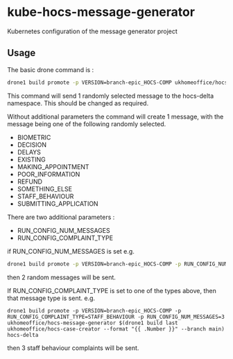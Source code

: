 # kube-hocs-message-generator
Kubernetes configuration of the message generator project

## Usage 
The basic drone command is :

```sh
drone1 build promote -p VERSION=branch-epic_HOCS-COMP ukhomeoffice/hocs-message-generator $(drone1 build last ukhomeoffice/hocs-case-creator --format "{{ .Number }}" --branch main) hocs-delta
```

This command will send 1 randomly selected message to the hocs-delta namespace. This should be changed as required.

Without additional parameters the command will create 1 message, with the message being one of the following randomly selected.
* BIOMETRIC
* DECISION
* DELAYS
* EXISTING
* MAKING_APPOINTMENT
* POOR_INFORMATION
* REFUND
* SOMETHING_ELSE
* STAFF_BEHAVIOUR
* SUBMITTING_APPLICATION

There are two additional parameters :

* RUN_CONFIG_NUM_MESSAGES
* RUN_CONFIG_COMPLAINT_TYPE

if RUN_CONFIG_NUM_MESSAGES is set e.g.

```sh
drone1 build promote -p VERSION=branch-epic_HOCS-COMP -p RUN_CONFIG_NUM_MESSAGES=2 ukhomeoffice/hocs-message-generator $(drone1 build last ukhomeoffice/hocs-case-creator --format "{{ .Number }}" --branch main) hocs-delta
```
then 2 random messages will be sent.

If RUN_CONFIG_COMPLAINT_TYPE is set to one of the types above, then that message type is sent. e.g.
```shell
drone1 build promote -p VERSION=branch-epic_HOCS-COMP -p RUN_CONFIG_COMPLAINT_TYPE=STAFF_BEHAVIOUR -p RUN_CONFIG_NUM_MESSAGES=3 ukhomeoffice/hocs-message-generator $(drone1 build last ukhomeoffice/hocs-case-creator --format "{{ .Number }}" --branch main) hocs-delta

```
then 3 staff behaviour complaints will be sent.
